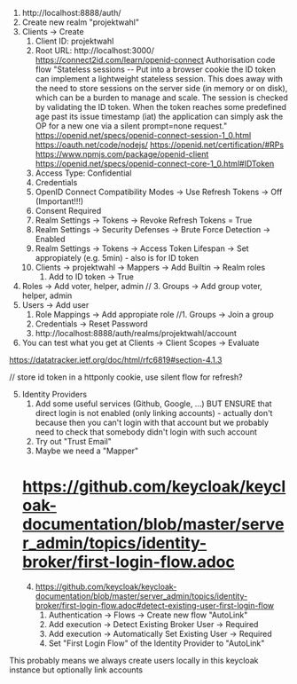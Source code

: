 <!--
SPDX-License-Identifier: AGPL-3.0-or-later
SPDX-FileCopyrightText: 2021 Moritz Hedtke <Moritz.Hedtke@t-online.de>
-->

1. http://localhost:8888/auth/
1. Create new realm "projektwahl"
1. Clients -> Create
   1. Client ID: projektwahl
   1. Root URL: http://localhost:3000/
      https://connect2id.com/learn/openid-connect
      Authorisation code flow
      "Stateless sessions -- Put into a browser cookie the ID token can implement a lightweight stateless session. This does away with the need to store sessions on the server side (in memory or on disk), which can be a burden to manage and scale. The session is checked by validating the ID token. When the token reaches some predefined age past its issue timestamp (iat) the application can simply ask the OP for a new one via a silent prompt=none request."
      https://openid.net/specs/openid-connect-session-1_0.html
      https://oauth.net/code/nodejs/
      https://openid.net/certification/#RPs
      https://www.npmjs.com/package/openid-client
      https://openid.net/specs/openid-connect-core-1_0.html#IDToken
   1. Access Type: Confidential
   1. Credentials
   1. OpenID Connect Compatibility Modes -> Use Refresh Tokens -> Off (Important!!!)
   1. Consent Required
   1. Realm Settings -> Tokens -> Revoke Refresh Tokens = True
   1. Realm Settings -> Security Defenses -> Brute Force Detection -> Enabled
   1. Realm Settings -> Tokens -> Access Token Lifespan -> Set appropiately (e.g. 5min) - also is for ID token
   1. Clients -> projektwahl -> Mappers -> Add Builtin -> Realm roles
      1. Add to ID token -> True
1. Roles -> Add voter, helper, admin
   // 3. Groups -> Add group voter, helper, admin
1. Users -> Add user
   1. Role Mappings -> Add appropiate role
      //1. Groups -> Join a group
   1. Credentials -> Reset Password
   1. http://localhost:8888/auth/realms/projektwahl/account
1. You can test what you get at Clients -> Client Scopes -> Evaluate

https://datatracker.ietf.org/doc/html/rfc6819#section-4.1.3

// store id token in a httponly cookie, use silent flow for refresh?

5. Identity Providers
   1. Add some useful services (Github, Google, ...) BUT ENSURE that direct login is not enabled (only linking accounts) - actually don't because then you can't login with that account
      but we probably need to check that somebody didn't login with such account
   2. Try out "Trust Email"
   3. Maybe we need a "Mapper"
   # https://github.com/keycloak/keycloak-documentation/blob/master/server_admin/topics/identity-broker/first-login-flow.adoc
   4. https://github.com/keycloak/keycloak-documentation/blob/master/server_admin/topics/identity-broker/first-login-flow.adoc#detect-existing-user-first-login-flow
      1. Authentication -> Flows -> Create new flow "AutoLink"
      2. Add execution -> Detect Existing Broker User -> Required
      3. Add execution -> Automatically Set Existing User -> Required
      4. Set "First Login Flow" of the Identity Provider to "AutoLink"

This probably means we always create users locally in this keycloak instance but optionally link accounts
